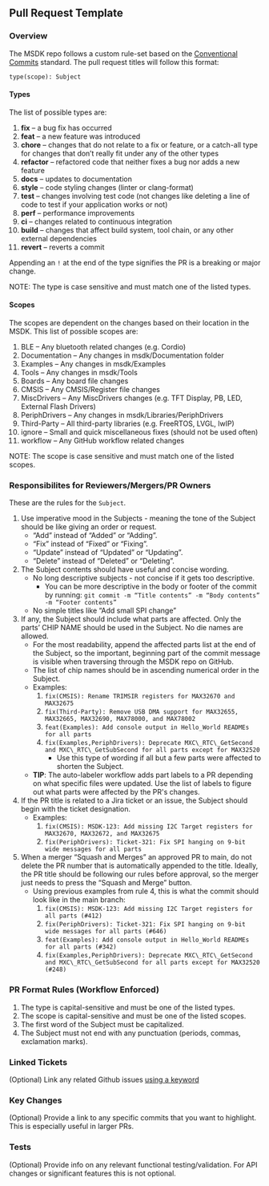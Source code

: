 ## Pull Request Template

### Overview

The MSDK repo follows a custom rule-set based on the [Conventional Commits](https://www.conventionalcommits.org/en/v1.0.0/) standard. The pull request titles will follow this format:

`type(scope): Subject`

#### Types

The list of possible types are:

1.	**fix** – a bug fix has occurred
2.	**feat** – a new feature was introduced
3.	**chore** – changes that do not relate to a fix or feature, or a catch-all type for changes that don’t really fit under any of the other types
4.	**refactor** – refactored code that neither fixes a bug nor adds a new feature
5.	**docs** – updates to documentation
6.	**style** – code styling changes (linter or clang-format)
7.	**test** – changes involving test code (not changes like deleting a line of code to test if your application works or not)
8.	**perf** – performance improvements
9.	**ci** – changes related to continuous integration
10.	**build** – changes that affect build system, tool chain, or any other external dependencies
11.	**revert** – reverts a commit

Appending an `!` at the end of the type signifies the PR is a breaking or major change.

NOTE: The type is case sensitive and must match one of the listed types.

#### Scopes

The scopes are dependent on the changes based on their location in the MSDK. This list of possible scopes are:

1.	BLE – Any bluetooth related changes (e.g. Cordio)
2.	Documentation – Any changes in msdk/Documentation folder
3.	Examples – Any changes in msdk/Examples
4.	Tools – Any changes in msdk/Tools
5.	Boards – Any board file changes
6.	CMSIS – Any CMSIS/Register file changes
7.	MiscDrivers – Any MiscDrivers changes (e.g. TFT Display, PB, LED, External Flash Drivers)
8.	PeriphDrivers – Any changes in msdk/Libraries/PeriphDrivers
9.	Third-Party – All third-party libraries (e.g. FreeRTOS, LVGL, lwIP)
10.	ignore – Small and quick miscellaneous fixes (should not be used often)
11.	workflow – Any GitHub workflow related changes

NOTE: The scope is case sensitive and must match one of the listed scopes.

### Responsibilites for Reviewers/Mergers/PR Owners

These are the rules for the `Subject`.

1.	Use imperative mood in the Subjects - meaning the tone of the Subject should be like giving an order or request.
	* “Add” instead of “Added” or “Adding”.
    * “Fix” instead of “Fixed” or “Fixing”.
    * “Update” instead of “Updated” or “Updating”.
    * “Delete” instead of “Deleted” or “Deleting”.
2.	The Subject contents should have useful and concise wording.
    * No long descriptive subjects - not concise if it gets too descriptive. 
        * You can be more descriptive in the body or footer of the commit by running:
        `git commit -m “Title contents” -m “Body contents” -m “Footer contents”` 
    * No simple titles like “Add small SPI change”
3.	If any, the Subject should include what parts are affected. Only the parts’ CHIP NAME should be used in the Subject. No die names are allowed.
    * For the most readability, append the affected parts list at the end of the Subject, so the important, beginning part of the commit message is visible when traversing through the MSDK repo on GitHub.
    * The list of chip names should be in ascending numerical order in the Subject.
    * Examples:
        1. `fix(CMSIS): Rename TRIMSIR registers for MAX32670 and MAX32675`
        2. `fix(Third-Party): Remove USB DMA support for MAX32655, MAX32665, MAX32690, MAX78000, and MAX78002`
        3. `feat(Examples): Add console output in Hello_World READMEs for all parts`
        4. `fix(Examples,PeriphDrivers): Deprecate MXC\_RTC\_GetSecond and MXC\_RTC\_GetSubSecond for all parts except for MAX32520`
            * Use this type of wording if all but a few parts were affected to shorten the Subject.
    * **TIP**: The auto-labeler workflow adds part labels to a PR depending on what specific files were updated. Use the list of labels to figure out what parts were affected by the PR's changes.
4.	If the PR title is related to a Jira ticket or an issue, the Subject should begin with the ticket designation.
    * Examples:
        1. `fix(CMSIS): MSDK-123: Add missing I2C Target registers for MAX32670, MAX32672, and MAX32675` 
        2. `fix(PeriphDrivers): Ticket-321: Fix SPI hanging on 9-bit wide messages for all parts` 
5.	When a merger “Squash and Merges” an approved PR to main, do not delete the PR number that is automatically appended to the title. Ideally, the PR title should be following our rules before approval, so the merger just needs to press the “Squash and Merge” button.
    * Using previous examples from rule 4, this is what the commit should look like in the main branch:
        1. `fix(CMSIS): MSDK-123: Add missing I2C Target registers for all parts (#412)`
        2. `fix(PeriphDrivers): Ticket-321: Fix SPI hanging on 9-bit wide messages for all parts (#646)`
        3. `feat(Examples): Add console output in Hello_World READMEs for all parts (#342)`
        4. `fix(Examples,PeriphDrivers): Deprecate MXC\_RTC\_GetSecond and MXC\_RTC\_GetSubSecond for all parts except for MAX32520 (#248)`

### PR Format Rules (Workflow Enforced)
1.	The type is capital-sensitive and must be one of the listed types.
2.	The scope is capital-sensitive and must be one of the listed scopes.
3.	The first word of the Subject must be capitalized.
4.	The Subject must not end with any punctuation (periods, commas, exclamation marks).

### Linked Tickets

(Optional) Link any related Github issues [using a keyword](https://docs.github.com/en/issues/tracking-your-work-with-issues/linking-a-pull-request-to-an-issue#linking-a-pull-request-to-an-issue-using-a-keyword)

### Key Changes

(Optional) Provide a link to any specific commits that you want to highlight.  This is especially useful in larger PRs.

### Tests

(Optional) Provide info on any relevant functional testing/validation.  For API changes or significant features this is not optional.
